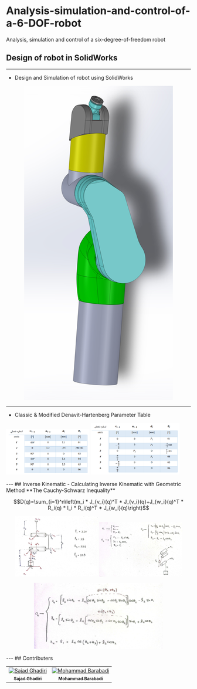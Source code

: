 # Analysis-simulation-and-control-of-a-6-DOF-robot
Analysis, simulation and control of a six-degree-of-freedom robot

## Design of robot in SolidWorks
---
- Design and Simulation of robot using SolidWorks
<p align="center">
  <img src="./Pictures/Test1.png" /> 
</p>

---
- Classic & Modified Denavit-Hartenberg Parameter Table
<p align="Left">
  <img src="./Pictures/DenavitHartenbergParameterTables.png" width="45%" height="45%" /> 
  <img src="./Pictures/ModifiedDenavitHartenbergParameterTables.png" width="48%" height="48%" /> 
</p>
---
## Inverse Kinematic
- Calculating Inverse Kinematic with Geometric Method
**The Cauchy-Schwarz Inequality**

```math
D(q)=\sum_{i=1}^n\left(m_i * J_{v_i}(q)^T * J_{v_i}(q)+J_{w_i}(q)^T * R_i(q) * I_i * R_i(q)^T * J_{w_i}(q)\right)
```
<p align="center">
  <img src="./Pictures/InverseKinematic1.png" width="45%" height="45%" /> 
  <img src="./Pictures/InverseKinematic2.png" width="45%" height="45%" /> 
</p>
<p align="center">
  <img src="./Pictures/InverseKinematic3.png" width="70%" height="70%" /> 
</p>
---
## Contributers
<table>
  <tr>
    <td align="center">
      <a href="https://github.com/Sajad-Ghadiri">
        <img src="https://avatars.githubusercontent.com/u/85509531?v=4" width="100px;" alt="Sajad Ghadiri"/><br>
        <sub>
          <b>Sajad Ghadiri</b>
        </sub>
      </a>
    </td>
    <td align="center">
      <a href="https://github.com/MBW0lf">
        <img src="https://avatars.githubusercontent.com/u/86104083?v=4" width="100px;" alt="Mohammad Barabadi"/><br>
        <sub>
          <b>Mohammad Barabadi</b>
        </sub>
      </a>
    </td>
</table>